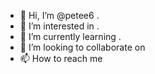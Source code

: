 - 👋 Hi, I’m @petee6 .
- 👀 I’m interested in .
- 🌱 I’m currently learning .
- 💞️ I’m looking to collaborate on 
- 📫 How to reach me 

<!---
petee6/petee6 is a ✨ special ✨ repository because its `README.md` (this file) appears on your GitHub profile.
You can click the Preview link to take a look at your changes.
--->
